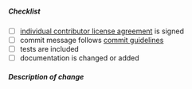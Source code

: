 <!--
Thank you for your pull request. Please review below requirements.

Bug fixes and new features should be reported on the issue tracker: https://issues.jasig.org/browse/UP/

Contributors guide: https://github.com/Jasig/uPortal/blob/master/CONTRIBUTING.md
-->

##### Checklist
<!-- Remove items that do not apply. For completed items, change [ ] to [x]. -->

-   [ ] [individual contributor license agreement][icla] is signed
-   [ ] commit message follows [commit guidelines][guidelines]
-   [ ] tests are included
-   [ ] documentation is changed or added

##### Description of change
<!-- Provide a description of the change below this comment. -->


<!-- Reference Links -->
[icla]: https://github.com/Jasig/uPortal/blob/master/CONTRIBUTING.md#individual-contributor-license-agreement
[guidelines]: https://github.com/Jasig/uPortal/blob/master/CONTRIBUTING.md#commit
